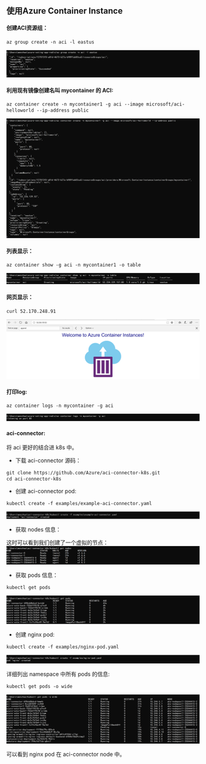 ## 使用Azure Container Instance 

#### 创建ACI资源组： 
```
az group create -n aci -l eastus 
```
![create_aci_group](image/create_aci_group.png)  

#### 利用现有镜像创建名叫 mycontainer 的 ACI:   
```
az container create -n mycontainer1 -g aci --image microsoft/aci-helloworld --ip-address public 
```
![create_aci](image/create_aci.png)  
 
#### 列表显示： 
```
az container show -g aci -n mycontainer1 -o table 
```
![aci_list](image/aci_list.png) 

#### 网页显示：
```
curl 52.170.248.91 
```
![aci_result](image/aci_result.png) 
#### 打印log:  
```
az container logs -n mycontainer -g aci 
```
![aci_log](image/aci_log.png) 

#### aci-connector:   

将 aci 更好的结合进 k8s 中。   

* 下载 aci-connector 源码：   
```
git clone https://github.com/Azure/aci-connector-k8s.git   
cd aci-connector-k8s
```
* 创建 aci-connector pod:   
```
kubectl create -f examples/example-aci-connector.yaml 
```
![aci_connector](image/aci_connector.png)
* 获取 nodes 信息：   

这时可以看到我们创建了一个虚拟的节点：
![aci_getnodes](image/aci_getnodes.png)

* 获取 pods 信息：   
```
kubectl get pods 
```
![aci_getpod](image/aci_getpod.png)  

* 创建 nginx pod: 
```
kubectl create -f examples/nginx-pod.yaml 
```
![nginx_pod](image/nginx_pod.png) 

详细列出 namespace 中所有 pods 的信息: 

```
kubectl get pods -o wide 
```
![aci_getpods2](image/aci_getpods2.png)  

可以看到 nginx pod 在 aci-connector node 中。 

 
 